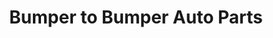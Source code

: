 ---
title: "Bumper to Bumper Auto Parts"
url: /evanston/bumper-to-bumper-auto-parts/
shop: Autoteile
---